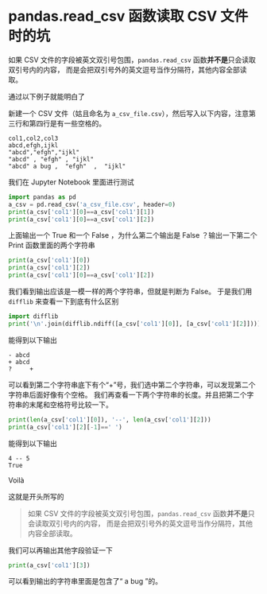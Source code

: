 # pandas.read_csv 函数读取 CSV 文件时的坑

如果 CSV 文件的字段被英文双引号包围，`pandas.read_csv` 函数**并不是**只会读取双引号内的内容，
而是会把双引号外的英文逗号当作分隔符，其他内容全部读取。

通过以下例子就能明白了

新建一个 CSV 文件（姑且命名为 `a_csv_file.csv`），然后写入以下内容，注意第三行和第四行是有一些空格的。
```
col1,col2,col3
abcd,efgh,ijkl
"abcd","efgh","ijkl"
"abcd" , "efgh" , "ijkl"  
"abcd" a bug ,  "efgh"  ,  "ijkl"  
```

我们在 Jupyter Notebook 里面进行测试
```Python
import pandas as pd
a_csv = pd.read_csv('a_csv_file.csv', header=0)
print(a_csv['col1'][0]==a_csv['col1'][1])
print(a_csv['col1'][0]==a_csv['col1'][2])
```

上面输出一个 True 和一个 False ，为什么第二个输出是 False ？输出一下第二个 Print 函数里面的两个字符串

```Python
print(a_csv['col1'][0])
print(a_csv['col1'][2])
print(a_csv['col1'][0]==a_csv['col1'][2])
```

我们看到输出应该是一模一样的两个字符串，但就是判断为 False。 于是我们用 `difflib` 来查看一下到底有什么区别

```Python
import difflib
print('\n'.join(difflib.ndiff([a_csv['col1'][0]], [a_csv['col1'][2]])))
```

能得到以下输出

```
- abcd
+ abcd 
?     +
```

可以看到第二个字符串底下有个“+”号，我们选中第二个字符串，可以发现第二个字符串后面好像有个空格。
我们再查看一下两个字符串的长度。并且把第二个字符串的末尾和空格符号比较一下。


```Python
print(len(a_csv['col1'][0]), '--', len(a_csv['col1'][2]))
print(a_csv['col1'][2][-1]==' ')
```

能得到以下输出

```
4 -- 5
True
```

Voilà

这就是开头所写的

> 如果 CSV 文件的字段被英文双引号包围，`pandas.read_csv` 函数**并不是**只会读取双引号内的内容，
而是会把双引号外的英文逗号当作分隔符，其他内容全部读取。

我们可以再输出其他字段验证一下
```Python
print(a_csv['col1'][3])
```

可以看到输出的字符串里面是包含了“ a bug ”的。